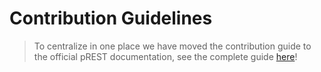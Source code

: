 # Contribution Guidelines

> To centralize in one place we have moved the contribution guide to the official pREST documentation, see the complete guide [here](https://docs.prestd.com/get-prest/development-guide)!
